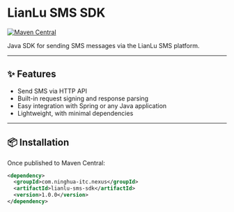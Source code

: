 # LianLu SMS SDK

[![Maven Central](https://img.shields.io/maven-central/v/com.ninghua-itc.nexus/lianlu-sms-sdk.svg)](https://search.maven.org/artifact/com.ninghua-itc.nexus/lianlu-sms-sdk)

Java SDK for sending SMS messages via the LianLu SMS platform.

---

## ✨ Features

- Send SMS via HTTP API
- Built-in request signing and response parsing
- Easy integration with Spring or any Java application
- Lightweight, with minimal dependencies

---

## 📦 Installation

Once published to Maven Central:

```xml
<dependency>
  <groupId>com.ninghua-itc.nexus</groupId>
  <artifactId>lianlu-sms-sdk</artifactId>
  <version>1.0.0</version>
</dependency>
